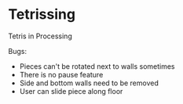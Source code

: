 Tetrissing
==========

Tetris in Processing


Bugs:
 - Pieces can't be rotated next to walls sometimes
 - There is no pause feature
 - Side and bottom walls need to be removed
 - User can slide piece along floor